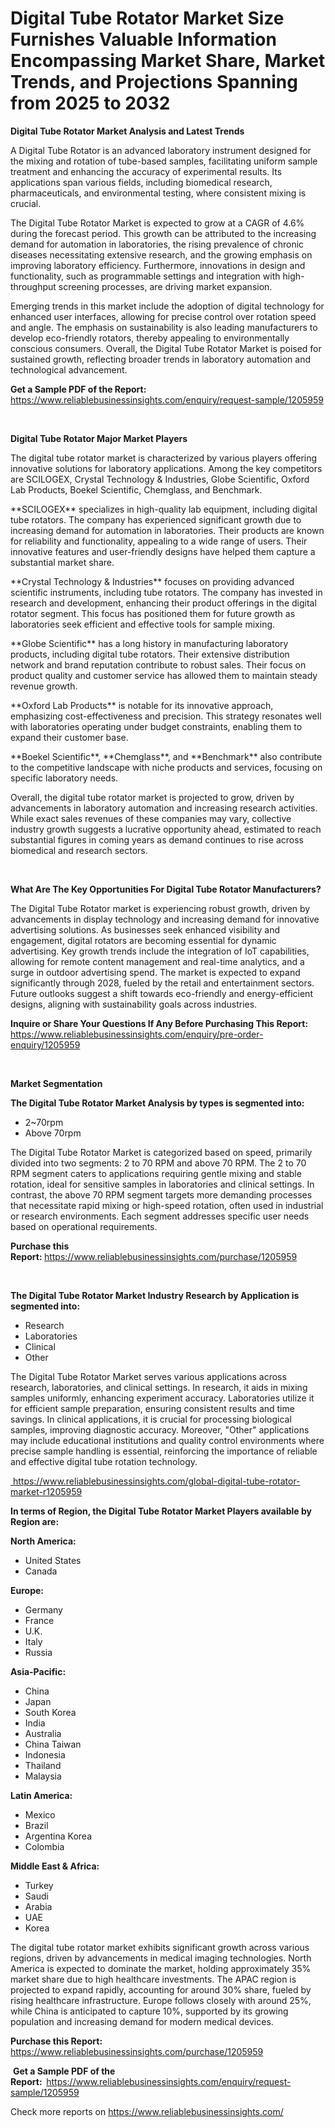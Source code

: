 <p><h1>Digital Tube Rotator Market Size Furnishes Valuable Information Encompassing Market Share, Market Trends, and Projections Spanning from 2025 to 2032</h1></p><p><strong>Digital Tube Rotator Market Analysis and Latest Trends</strong></p>
<p><p>A Digital Tube Rotator is an advanced laboratory instrument designed for the mixing and rotation of tube-based samples, facilitating uniform sample treatment and enhancing the accuracy of experimental results. Its applications span various fields, including biomedical research, pharmaceuticals, and environmental testing, where consistent mixing is crucial.</p><p>The Digital Tube Rotator Market is expected to grow at a CAGR of 4.6% during the forecast period. This growth can be attributed to the increasing demand for automation in laboratories, the rising prevalence of chronic diseases necessitating extensive research, and the growing emphasis on improving laboratory efficiency. Furthermore, innovations in design and functionality, such as programmable settings and integration with high-throughput screening processes, are driving market expansion. </p><p>Emerging trends in this market include the adoption of digital technology for enhanced user interfaces, allowing for precise control over rotation speed and angle. The emphasis on sustainability is also leading manufacturers to develop eco-friendly rotators, thereby appealing to environmentally conscious consumers. Overall, the Digital Tube Rotator Market is poised for sustained growth, reflecting broader trends in laboratory automation and technological advancement.</p></p>
<p><strong>Get a Sample PDF of the Report:&nbsp;</strong> <a href="https://www.reliablebusinessinsights.com/enquiry/request-sample/1205959?utm_campaign=2279&utm_medium=2&utm_source=Github&utm_content=ia&utm_term=05032025&utm_id=digital-tube-rotator">https://www.reliablebusinessinsights.com/enquiry/request-sample/1205959</a></p>
<p>&nbsp;</p>
<p><strong>Digital Tube Rotator Major Market Players</strong></p>
<p><p>The digital tube rotator market is characterized by various players offering innovative solutions for laboratory applications. Among the key competitors are SCILOGEX, Crystal Technology & Industries, Globe Scientific, Oxford Lab Products, Boekel Scientific, Chemglass, and Benchmark.</p><p>**SCILOGEX** specializes in high-quality lab equipment, including digital tube rotators. The company has experienced significant growth due to increasing demand for automation in laboratories. Their products are known for reliability and functionality, appealing to a wide range of users. Their innovative features and user-friendly designs have helped them capture a substantial market share.</p><p>**Crystal Technology & Industries** focuses on providing advanced scientific instruments, including tube rotators. The company has invested in research and development, enhancing their product offerings in the digital rotator segment. This focus has positioned them for future growth as laboratories seek efficient and effective tools for sample mixing.</p><p>**Globe Scientific** has a long history in manufacturing laboratory products, including digital tube rotators. Their extensive distribution network and brand reputation contribute to robust sales. Their focus on product quality and customer service has allowed them to maintain steady revenue growth.</p><p>**Oxford Lab Products** is notable for its innovative approach, emphasizing cost-effectiveness and precision. This strategy resonates well with laboratories operating under budget constraints, enabling them to expand their customer base.</p><p>**Boekel Scientific**, **Chemglass**, and **Benchmark** also contribute to the competitive landscape with niche products and services, focusing on specific laboratory needs. </p><p>Overall, the digital tube rotator market is projected to grow, driven by advancements in laboratory automation and increasing research activities. While exact sales revenues of these companies may vary, collective industry growth suggests a lucrative opportunity ahead, estimated to reach substantial figures in coming years as demand continues to rise across biomedical and research sectors.</p></p>
<p>&nbsp;</p>
<p><strong>What Are The Key Opportunities For Digital Tube Rotator Manufacturers?</strong></p>
<p><p>The Digital Tube Rotator market is experiencing robust growth, driven by advancements in display technology and increasing demand for innovative advertising solutions. As businesses seek enhanced visibility and engagement, digital rotators are becoming essential for dynamic advertising. Key growth trends include the integration of IoT capabilities, allowing for remote content management and real-time analytics, and a surge in outdoor advertising spend. The market is expected to expand significantly through 2028, fueled by the retail and entertainment sectors. Future outlooks suggest a shift towards eco-friendly and energy-efficient designs, aligning with sustainability goals across industries.</p></p>
<p><strong>Inquire or Share Your Questions If Any Before Purchasing This Report:</strong> <a href="https://www.reliablebusinessinsights.com/enquiry/pre-order-enquiry/1205959?utm_campaign=2279&utm_medium=2&utm_source=Github&utm_content=ia&utm_term=05032025&utm_id=digital-tube-rotator">https://www.reliablebusinessinsights.com/enquiry/pre-order-enquiry/1205959</a></p>
<p>&nbsp;</p>
<p><strong>Market Segmentation</strong></p>
<p><strong>The Digital Tube Rotator Market Analysis by types is segmented into:</strong></p>
<p><ul><li>2~70rpm</li><li>Above 70rpm</li></ul></p>
<p><p>The Digital Tube Rotator Market is categorized based on speed, primarily divided into two segments: 2 to 70 RPM and above 70 RPM. The 2 to 70 RPM segment caters to applications requiring gentle mixing and stable rotation, ideal for sensitive samples in laboratories and clinical settings. In contrast, the above 70 RPM segment targets more demanding processes that necessitate rapid mixing or high-speed rotation, often used in industrial or research environments. Each segment addresses specific user needs based on operational requirements.</p></p>
<p><strong>Purchase this Report:&nbsp;</strong><a href="https://www.reliablebusinessinsights.com/purchase/1205959?utm_campaign=2279&utm_medium=2&utm_source=Github&utm_content=ia&utm_term=05032025&utm_id=digital-tube-rotator">https://www.reliablebusinessinsights.com/purchase/1205959</a></p>
<p>&nbsp;</p>
<p><strong>The Digital Tube Rotator Market Industry Research by Application is segmented into:</strong></p>
<p><ul><li>Research</li><li>Laboratories</li><li>Clinical</li><li>Other</li></ul></p>
<p><p>The Digital Tube Rotator Market serves various applications across research, laboratories, and clinical settings. In research, it aids in mixing samples uniformly, enhancing experiment accuracy. Laboratories utilize it for efficient sample preparation, ensuring consistent results and time savings. In clinical applications, it is crucial for processing biological samples, improving diagnostic accuracy. Moreover, "Other" applications may include educational institutions and quality control environments where precise sample handling is essential, reinforcing the importance of reliable and effective digital tube rotation technology.</p></p>
<p><a href="https://www.reliablebusinessinsights.com/global-digital-tube-rotator-market-r1205959?utm_campaign=2279&utm_medium=2&utm_source=Github&utm_content=ia&utm_term=05032025&utm_id=digital-tube-rotator">&nbsp;https://www.reliablebusinessinsights.com/global-digital-tube-rotator-market-r1205959</a></p>
<p><strong>In terms of Region, the Digital Tube Rotator Market Players available by Region are:</strong></p>
<p>
    <p> <strong> North America: </strong>
        <ul>
            <li>United States</li>
            <li>Canada</li>
        </ul>
        </p> 
    <p> <strong> Europe: </strong>
        <ul>
            <li>Germany</li>
            <li>France</li>
            <li>U.K.</li>
            <li>Italy</li>
            <li>Russia</li>
        </ul>
        </p> 
    <p> <strong> Asia-Pacific: </strong>
        <ul>
            <li>China</li>
            <li>Japan</li>
            <li>South Korea</li>
            <li>India</li>
            <li>Australia</li>
            <li>China Taiwan</li>
            <li>Indonesia</li>
            <li>Thailand</li>
            <li>Malaysia</li>
        </ul>
        </p> 
    <p> <strong> Latin America: </strong>
        <ul>
            <li>Mexico</li>
            <li>Brazil</li>
            <li>Argentina Korea</li>
            <li>Colombia</li>
        </ul>
        </p> 
    <p> <strong> Middle East & Africa: </strong>
        <ul>
            <li>Turkey</li>
            <li>Saudi</li>
            <li>Arabia</li>
            <li>UAE</li>
            <li>Korea</li>
        </ul>
    </p>
    </p>
<p><p>The digital tube rotator market exhibits significant growth across various regions, driven by advancements in medical imaging technologies. North America is expected to dominate the market, holding approximately 35% market share due to high healthcare investments. The APAC region is projected to expand rapidly, accounting for around 30% share, fueled by rising healthcare infrastructure. Europe follows closely with around 25%, while China is anticipated to capture 10%, supported by its growing population and increasing demand for modern medical devices.</p></p>
<p><strong>Purchase this Report: </strong><a href="https://www.reliablebusinessinsights.com/purchase/1205959?utm_campaign=2279&utm_medium=2&utm_source=Github&utm_content=ia&utm_term=05032025&utm_id=digital-tube-rotator">https://www.reliablebusinessinsights.com/purchase/1205959</a></p>
<p>&nbsp;<strong>Get a Sample PDF of the Report:&nbsp;&nbsp;</strong><a href="https://www.reliablebusinessinsights.com/enquiry/request-sample/1205959?utm_campaign=2279&utm_medium=2&utm_source=Github&utm_content=ia&utm_term=05032025&utm_id=digital-tube-rotator">https://www.reliablebusinessinsights.com/enquiry/request-sample/1205959</a></p>
<p><strong></strong></p>
<p>Check more reports on <a href="https://www.reliablebusinessinsights.com/?utm_campaign=2279&utm_medium=2&utm_source=Github&utm_content=ia&utm_term=05032025&utm_id=digital-tube-rotator">https://www.reliablebusinessinsights.com/</a></p>